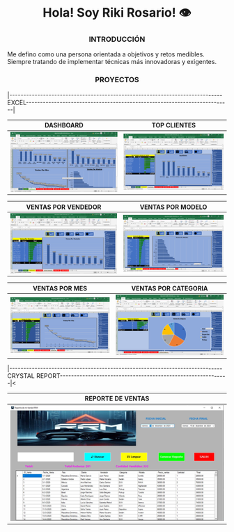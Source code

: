 <h1 align="center">Hola! Soy Riki Rosario! 👁️</h1>
<h3 align="center">INTRODUCCIÓN</h3>

Me defino como una persona orientada a objetivos y retos medibles. Siempre tratando de implementar técnicas más innovadoras y exigentes.

<h3 align="center">PROYECTOS</h3>

|----------------------------------------------------------------------------EXCEL-------------------------------------------------------------------------|

| DASHBOARD | TOP CLIENTES |
| ----------- | ----------- |
|<img src="db.png" />|<img src="tc.png"/>|

| VENTAS POR VENDEDOR | VENTAS POR MODELO |
| ----------- | ----------- |
|<img src="vv.png" />|<img src="vpm.png"/>|

| VENTAS POR MES | VENTAS POR CATEGORIA |
| ----------- | ----------- |
|<img src="vm.png" />|<img src="vc.png"/>|


|----------------------------------------------------------------------------CRYSTAL REPORT------------------------------------------------------------|<

| REPORTE DE VENTAS | 
| ----------- |
|<img src="CRISTAL.jpg" />|


